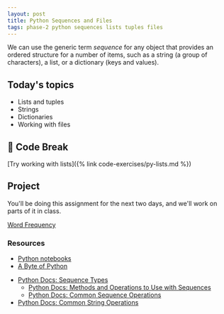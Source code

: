```yaml
---
layout: post
title: Python Sequences and Files
tags: phase-2 python sequences lists tuples files
---
```


We can use the generic term _sequence_ for any object that provides an ordered structure for a number of items, such as a string (a group of characters), a list, or a dictionary (keys and values).

## Today's topics

- Lists and tuples
- Strings
- Dictionaries
- Working with files

## 🐍 Code Break

[Try working with lists]({% link code-exercises/py-lists.md %})

## Project

You'll be doing this assignment for the next two days, and we'll work on parts of it in class.

[Word Frequency](https://classroom.github.com/a/JV8OUl5m)

### Resources

* [Python notebooks](https://github.com/momentum-team-2/examples/tree/master/python-notebooks)
* [A Byte of Python](https://python.swaroopch.com/)
- [Python Docs: Sequence Types](https://docs.python.org/3/library/stdtypes.html?highlight=sequences#sequence-types-list-tuple-range)
  - [Python Docs: Methods and Operations to Use with Sequences](https://docs.python.org/3/library/stdtypes.html#mutable-sequence-types)
  - [Python Docs: Common Sequence Operations](https://docs.python.org/3/library/stdtypes.html#common-sequence-operations)
- [Python Docs: Common String Operations](https://docs.python.org/3/library/string.html)
